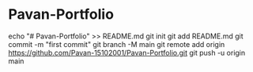 # Pavan-Portfolio
echo "# Pavan-Portfolio" >> README.md
git init
git add README.md
git commit -m "first commit"
git branch -M main
git remote add origin https://github.com/Pavan-15102001/Pavan-Portfolio.git
git push -u origin main
